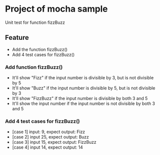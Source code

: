 # Project of mocha sample
Unit test for function fizzBuzz

## Feature
- Add the function fizzBuzz()
- Add 4 test cases for fizzBuzz()

### Add function fizzBuzz()
- It'll show "Fizz" if the input number is divisible by 3, but is not divisible by 5
- It'll show "Buzz" if the input number is divisible by 5, but is not divisible by 3
- It'll show "FizzBuzz" if the input number is divisible by both 3 and 5
- It'll show the input number if the input number is not divisible by both 3 and 5
### Add 4 test cases for fizzBuzz()
- [case 1] input: 9, expect output: Fizz
- [case 2] input 25, expect output: Buzz
- [case 3] input 15, expect output: FizzBuzz
- [case 4] input 14, expect output: 14
